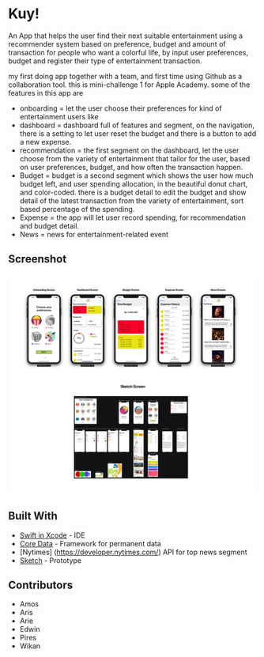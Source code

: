 # Kuy!

An App that helps the user find their next suitable entertainment using a recommender system based on preference, budget and amount of transaction for people who want a colorful life, by input user preferences, budget and register their type of entertainment transaction.

my first doing app together with a team, and first time using Github as a collaboration tool. this is mini-challenge 1 for Apple Academy. some of the features in this app are
* onboarding = let the user choose their preferences for kind of entertainment users like
* dashboard = dashboard full of features and segment, on the navigation, there is a setting to let user reset the budget and there is a button to add a new expense. 
* recommendation = the first segment on the dashboard, let the user choose from the variety of entertainment that tailor for the user, based on user preferences, budget, and how often the transaction happen.
* Budget = budget is a second segment which shows the user how much budget left, and user spending allocation, in the beautiful donut chart, and color-coded. there is a budget detail to edit the budget and show detail of the latest transaction from the variety of entertainment, sort based percentage of the spending.
* Expense = the app will let user record spending, for recommendation and budget detail.
* News = news for entertainment-related event

## Screenshot
![](https://github.com/PiresC/Kuy-/blob/master/Screenshot.png)

## Built With

* [Swift in Xcode](https://developer.apple.com/xcode/) - IDE
* [Core Data](https://developer.apple.com/documentation/coredata) - Framework for permanent data
* [Nytimes] (https://developer.nytimes.com/) API for top news segment
* [Sketch](https://www.sketch.com/) - Prototype



## Contributors
* Amos
* Aris
* Arie
* Edwin
* Pires
* Wikan
